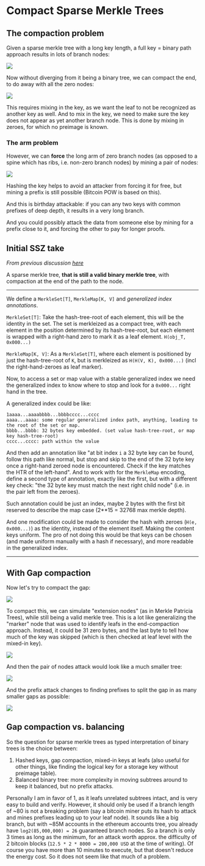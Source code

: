 # Compact Sparse Merkle Trees

## The compaction problem

Given a sparse merkle tree with a long key length, a full key = binary path approach results in lots of branch nodes:

![](smt/compaction_problem.png)

Now without diverging from it being a binary tree, we can compact the end, to do away with all the zero nodes:

![](smt/compaction.png)

This requires mixing in the key, as we want the leaf to not be recognized as another key as well.
And to mix in the key, we need to make sure the key does not appear as yet another branch node. This is done by mixing in zeroes, for which no preimage is known.

### The arm problem

However, we can **force** the long arm of zero branch nodes (as opposed to a spine which has ribs, i.e. non-zero branch nodes) by mining a pair of nodes:
 
![](smt/arm_problem.png)

Hashing the key helps to avoid an attacker from forcing it for free, but mining a prefix is still possible (Bitcoin POW is based on this).

And this is birthday attackable: if you can any two keys with common prefixes of deep depth, it results in a very long branch.

And you could possibly attack the data from someone else by mining for a prefix close to it, and forcing the other to pay for longer proofs.

## Initial SSZ take

*From previous discussion [here](https://github.com/ethereum/eth2.0-specs/issues/1472#issuecomment-552105267)*

A sparse merkle tree, **that is still a valid binary merkle tree**, with compaction at the end of the path to the node.

----

We define a `MerkleSet[T]`, `MerkleMap[K, V]` and *generalized index annotations*.

`MerkleSet[T]`: Take the hash-tree-root of each element, this will be the identity in the set.
The set is merkleized as a compact tree, with each element in the position determined by its hash-tree-root, but each element is wrapped with a right-hand zero to mark it as a leaf element. `H(obj_T, 0x000...)`

`MerkleMap[K, V]`: As a `MerkleSet[T]`, where each element is positioned by just the hash-tree-root of `K`, but is merkleized as `H(H(V, K), 0x000...)` (incl the right-hand-zeroes as leaf marker).

Now, to access a set or map value with a stable generalized index we need the generalized index to know where to stop and look for a `0x000...` right hand in the tree.

A generalized index could be like:
```
1aaaa...aaaabbbb...bbbbcccc...cccc
aaaa...aaaa: some regular generalized index path, anything, leading to the root of the set or map.
bbbb...bbbb: 32 bytes key embedded. (set value hash-tree-root, or map key hash-tree-root)
cccc...cccc: path within the value
```

And then add an annotation like "at bit index `i` a 32 byte key can be found, follow this path like normal, but stop and skip to the end of the 32 byte key once a right-hand zeroed node is encountered. Check if the key matches the HTR of the left-hand".
And to work with for the `MerkleMap` encoding, define a second type of annotation, exactly like the first, but with a different key check: "the 32 byte key must match the next right child node" (i.e. in the pair left from the zeroes).

Such annotation could be just an index, maybe 2 bytes with the first bit reserved to describe the map case (2**15 = 32768 max merkle depth). 

And one modification could be made to consider the hash with zeroes (`H(e, 0x000...)`) as the identity, instead of the element itself. Making the content keys uniform.
The pro of not doing this would be that keys can be chosen (and made uniform manually with a hash if necessary), and more readable in the generalized index.

----

## With Gap compaction

Now let's try to compact the gap:

![](smt/gap_compaction.png)

To compact this, we can simulate "extension nodes" (as in Merkle Patricia Trees), while still being a valid merkle tree.
This is a lot like generalizing the "marker" node that was used to identify leafs in the end-compaction approach.
Instead, it could be 31 zero bytes, and the last byte to tell how much of the key was skipped (which is then checked at leaf level with the mixed-in key).

![](smt/gap_skip.png)

And then the pair of nodes attack would look like a much smaller tree:

![](smt/gap_key_check.png)

And the prefix attack changes to finding prefixes to split the gap in as many smaller gaps as possible:

![](smt/prefix_attack_with_gap_compaction.png)

## Gap compaction vs. balancing

So the question for sparse merkle trees as typed interpretation of binary trees is the choice between:

1) Hashed keys, gap compaction, mixed-in keys at leafs (also useful for other things, like finding the logical key for a storage key without preimage table).
2) Balanced binary tree: more complexity in moving subtrees around to keep it balanced, but no prefix attacks.

Personally I am in favor of 1, as it leafs unrelated subtrees intact, and is very easy to build and verify.
However, it should only be used if a branch length of ~80 is not a breaking problem (say a bitcoin miner puts its hash to attack and mines prefixes leading up to your leaf node).
It sounds like a big branch, but with ~85M accounts in the ethereum accounts tree, you already have `log2(85,000,000) = 26` guaranteed branch nodes.
So a branch is only 3 times as long as the minimum, for an attack worth approx. the difficulty of 2 bitcoin blocks (`12.5 * 2 * 8000 = 200,000 USD` at the time of writing).
Of course you have more than 10 minutes to execute, but that doesn't reduce the energy cost. So it does not seem like that much of a problem.

  
